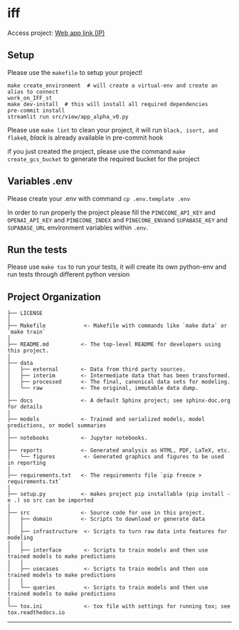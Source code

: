 iff
==============================

Access project: [Web app link (IP)](https:/az-otrope-iff-st-app-alpha-v0-6am8r9.streamlit.app/)

Setup
------------
Please use the `makefile` to setup your project!

    make create_environment  # will create a virtual-env and create an alias to connect
    work_on_IFF_st
    make dev-install  # this will install all required dependencies
    pre-commit install
    streamlit run src/view/app_alpha_v0.py

Please use `make lint` to clean your project, it will run `black, isort, and flake8`, *black* is already available in pre-commit hook

if you just created the project, please use the command `make create_gcs_bucket` to generate the required bucket for the project

Variables .env
------------
Please create your .env with command `cp .env.template .env`

In order to run properly the project please fill the ``PINECONE_API_KEY`` and ``OPENAI_API_KEY`` and ``PINECONE_INDEX`` and ``PINECONE_ENV``and ``SUPABASE_KEY`` and ``SUPABASE_URL``
environment variables within `.env`.

Run the tests
------------
Please use `make tox` to run your tests, it will create its own python-env and run tests through different python version

Project Organization
------------

    ├── LICENSE
    │
    ├── Makefile            <- Makefile with commands like `make data` or `make train`
    │
    ├── README.md          <- The top-level README for developers using this project.
    │
    ├── data
    │   ├── external       <- Data from third party sources.
    │   ├── interim        <- Intermediate data that has been transformed.
    │   ├── processed      <- The final, canonical data sets for modeling.
    │   └── raw            <- The original, immutable data dump.
    │
    ├── docs               <- A default Sphinx project; see sphinx-doc.org for details
    │
    ├── models             <- Trained and serialized models, model predictions, or model summaries
    │
    ├── notebooks          <- Jupyter notebooks.
    │
    ├── reports            <- Generated analysis as HTML, PDF, LaTeX, etc.
    │   └── figures         <- Generated graphics and figures to be used in reporting
    │
    ├── requirements.txt   <- The requirements file `pip freeze > requirements.txt`
    │
    ├── setup.py           <- makes project pip installable (pip install -e .) so src can be imported
    │
    ├── src                <- Source code for use in this project.
    │   ├── domain         <- Scripts to download or generate data
    │   │
    │   ├── infrastructure  <- Scripts to turn raw data into features for modeling
    │   │
    │   ├── interface       <- Scripts to train models and then use trained models to make predictions
    │   │
    │   ├── usecases        <- Scripts to train models and then use trained models to make predictions
    │   │
    │   └── queries         <- Scripts to train models and then use trained models to make predictions
    │
    └── tox.ini             <- tox file with settings for running tox; see tox.readthedocs.io
--------
